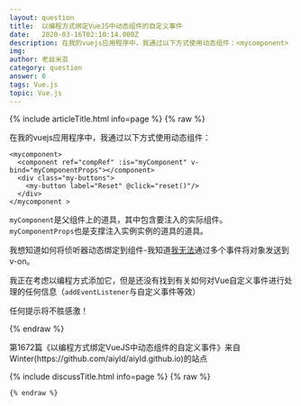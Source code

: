 ```yaml
---
layout: question
title:  以编程方式绑定VueJS中动态组件的自定义事件
date:   2020-03-16T02:10:14.000Z
description: 在我的vuejs应用程序中，我通过以下方式使用动态组件：<mycomponent>  <component ref="compRef"  is="m...
img: 
author: 老丝米亚
category: question
answer: 0
tags: Vue.js
topic: Vue.js
---
```

<div class="article-root">
  <div class="article">
    {% include articleTitle.html info=page %}
    {% raw %}
    <div class="article-content"><p><font style="vertical-align: inherit;"><font style="vertical-align: inherit;">在我的vuejs应用程序中，我通过以下方式使用动态组件：</font></font></p>

<pre><code>&lt;mycomponent&gt;<font></font>
  &lt;component ref="compRef" :is="myComponent" v-bind="myComponentProps"&gt;&lt;/component&gt;<font></font>
  &lt;div class="my-buttons"&gt;        <font></font>
    &lt;my-button label="Reset" @click="reset()"/&gt;<font></font>
  &lt;/div&gt;<font></font>
&lt;/mycomponent &gt;<font></font>
</code></pre>

<p><code>myComponent</code><font style="vertical-align: inherit;"><font style="vertical-align: inherit;">是父组件上的道具，其中包含要注入的实际组件。
</font></font><code>myComponentProps</code><font style="vertical-align: inherit;"><font style="vertical-align: inherit;">也是支撑注入实例实例的道具的道具。</font></font></p>

<p><font style="vertical-align: inherit;"><font style="vertical-align: inherit;">我想知道如何将侦听器动态绑定到组件-我知道</font></font><a href="https://github.com/vuejs/vue/issues/5578" rel="noreferrer"><font style="vertical-align: inherit;"><font style="vertical-align: inherit;">我无法</font></font></a><font style="vertical-align: inherit;"><font style="vertical-align: inherit;">通过多个事件将对象发送到v-on。</font></font></p>

<p><font style="vertical-align: inherit;"><font style="vertical-align: inherit;">我正在考虑以编程方式添加它，但是还没有找到有关如何对Vue自定义事件进行处理的任何信息（</font></font><code>addEventListener</code><font style="vertical-align: inherit;"><font style="vertical-align: inherit;">与自定义事件等效）</font></font></p>

<p><font style="vertical-align: inherit;"><font style="vertical-align: inherit;">任何提示将不胜感激！ </font></font></p></div>
    {% endraw %}
  </div>
  <p class="winter_mark">第1672篇《以编程方式绑定VueJS中动态组件的自定义事件》来自Winter(https://github.com/aiyld/aiyld.github.io)的站点</p>
  <div class="discuss-wrapper">
    {% include discussTitle.html info=page %}
    {% raw %}
    
    {% endraw %}
  </div>
<div>
